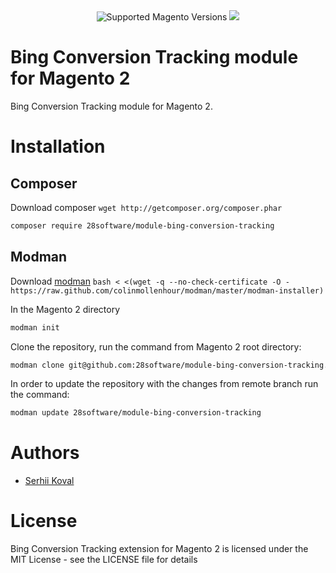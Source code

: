 <div align="center">
  <img src="https://img.shields.io/badge/magento-2.X-brightgreen.svg?logo=magento&longCache=true&style=flat-square" alt="Supported Magento Versions" />
  <a href="https://opensource.org/licenses/MIT" target="_blank"><img src="https://img.shields.io/badge/license-MIT-blue.svg" /></a>
</div>

# Bing Conversion Tracking module for Magento 2
Bing Conversion Tracking module for Magento 2.

# Installation
## Composer

Download composer `wget http://getcomposer.org/composer.phar`

```bash
composer require 28software/module-bing-conversion-tracking
```

## Modman
Download [modman](https://github.com/colinmollenhour/modman) `bash < <(wget -q --no-check-certificate -O - https://raw.github.com/colinmollenhour/modman/master/modman-installer)`

In the Magento 2 directory
```bash
modman init
```

Clone the repository, run the command from Magento 2 root directory:
```bash
modman clone git@github.com:28software/module-bing-conversion-tracking.git
```

In order to update the repository with the changes from remote branch run the command:
```bash
modman update 28software/module-bing-conversion-tracking
``` 

# Authors

* [Serhii Koval](mailto:skoval@28software.com)

# License
Bing Conversion Tracking extension for Magento 2 is licensed under the MIT License - see the LICENSE file for details
